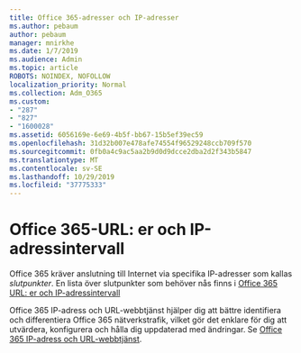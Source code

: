 ```yaml
---
title: Office 365-adresser och IP-adresser
ms.author: pebaum
author: pebaum
manager: mnirkhe
ms.date: 1/7/2019
ms.audience: Admin
ms.topic: article
ROBOTS: NOINDEX, NOFOLLOW
localization_priority: Normal
ms.collection: Adm_O365
ms.custom:
- "287"
- "827"
- "1600028"
ms.assetid: 6056169e-6e69-4b5f-bb67-15b5ef39ec59
ms.openlocfilehash: 31d32b007e478afe74554f96529248ccb709f570
ms.sourcegitcommit: 0fb0a4c9ac5aa2b9d0d9dcce2dba2d2f343b5847
ms.translationtype: MT
ms.contentlocale: sv-SE
ms.lasthandoff: 10/29/2019
ms.locfileid: "37775333"
---
```

# <a name="office-365-urls-and-ip-address-ranges"></a>Office 365-URL: er och IP-adressintervall

Office 365 kräver anslutning till Internet via specifika IP-adresser som kallas *slutpunkter*.
En lista över slutpunkter som behöver nås finns i [Office 365 URL: er och IP-adressintervall](https://docs.microsoft.com/office365/enterprise/urls-and-ip-address-ranges) 

Office 365 IP-adress och URL-webbtjänst hjälper dig att bättre identifiera och differentiera Office 365 nätverkstrafik, vilket gör det enklare för dig att utvärdera, konfigurera och hålla dig uppdaterad med ändringar. Se [Office 365 IP-adress och URL-webbtjänst](https://docs.microsoft.com/office365/enterprise/office-365-ip-web-service).